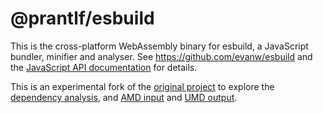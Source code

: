# @prantlf/esbuild

This is the cross-platform WebAssembly binary for esbuild, a JavaScript bundler, minifier and analyser. See https://github.com/evanw/esbuild and the [JavaScript API documentation](https://github.com/evanw/esbuild/blob/master/docs/js-api.md) for details.

This is an experimental fork of the [original project](https://github.com/evanw/esbuild) to explore the [dependency analysis](https://github.com/prantlf/esbuild/commits/analyse), and [AMD input](https://github.com/prantlf/esbuild/commits/amdjs) and [UMD output](https://github.com/prantlf/esbuild/commits/umdjs).
